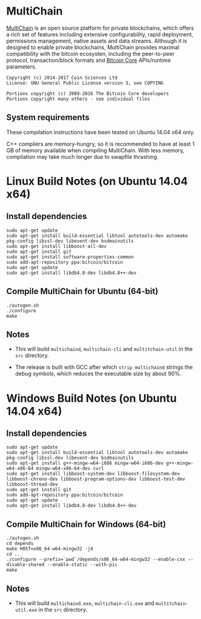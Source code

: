 MultiChain
==========

[MultiChain](http://www.multichain.com/) is an open source platform for private blockchains, which offers a rich set of features including extensive configurability, rapid deployment, permissions management, native assets and data streams. Although it is designed to enable private blockchains, MultiChain provides maximal compatibility with the bitcoin ecosysten, including the peer-to-peer protocol, transaction/block formats and [Bitcoin Core](https://bitcoin.org/en/bitcoin-core/) APIs/runtime parameters.

    Copyright (c) 2014-2017 Coin Sciences Ltd
    License: GNU General Public License version 3, see COPYING

    Portions copyright (c) 2009-2016 The Bitcoin Core developers
    Portions copyright many others - see individual files

System requirements
-------------------

These compilation instructions have been tested on Ubuntu 14.04 x64 only.

C++ compilers are memory-hungry, so it is recommended to have at least 1 GB of memory available when compiling MultiChain. With less memory, compilation may take much longer due to swapfile thrashing.


Linux Build Notes (on Ubuntu 14.04 x64)
=================

Install dependencies
--------------------

    sudo apt-get update
    sudo apt-get install build-essential libtool autotools-dev automake pkg-config libssl-dev libevent-dev bsdmainutils
    sudo apt-get install libboost-all-dev
    sudo apt-get install git
    sudo apt-get install software-properties-common
    sudo add-apt-repository ppa:bitcoin/bitcoin
    sudo apt-get update
    sudo apt-get install libdb4.8-dev libdb4.8++-dev

Compile MultiChain for Ubuntu (64-bit)
-----------------------------

    ./autogen.sh
    ./configure
    make

Notes
-----

* This will build `multichaind`, `multichain-cli` and `multitchain-util` in the `src` directory.

* The release is built with GCC after which `strip multichaind` strings the debug symbols, which reduces the executable size by about 90%.


Windows Build Notes (on Ubuntu 14.04 x64)
=====================

Install dependencies
--------------------

    sudo apt-get update
    sudo apt-get install build-essential libtool autotools-dev automake pkg-config libssl-dev libevent-dev bsdmainutils
    sudo apt-get install g++-mingw-w64-i686 mingw-w64-i686-dev g++-mingw-w64-x86-64 mingw-w64-x86-64-dev curl
    sudo apt-get install libboost-system-dev libboost-filesystem-dev libboost-chrono-dev libboost-program-options-dev libboost-test-dev libboost-thread-dev
    sudo apt-get install git
    sudo add-apt-repository ppa:bitcoin/bitcoin
    sudo apt-get update
    sudo apt-get install libdb4.8-dev libdb4.8++-dev

Compile MultiChain for Windows (64-bit)
------------------------------

    ./autogen.sh
    cd depends
    make HOST=x86_64-w64-mingw32 -j4
    cd ..
    ./configure --prefix=`pwd`/depends/x86_64-w64-mingw32 --enable-cxx --disable-shared --enable-static --with-pic
    make

Notes
-----

* This will build `multichaind.exe`, `multichain-cli.exe` and `multitchain-util.exe` in the `src` directory.
